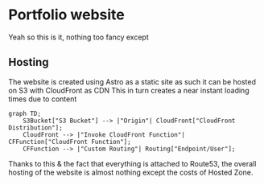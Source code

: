 # Portfolio website
Yeah so this is it, nothing too fancy except

## Hosting
The website is created using Astro as a static site as such it can be hosted on S3 with CloudFront as CDN
This in turn creates a near instant loading times due to content 
```mermaid
graph TD;
    S3Bucket["S3 Bucket"] --> |"Origin"| CloudFront["CloudFront Distribution"];
    CloudFront --> |"Invoke CloudFront Function"| CFFunction["CloudFront Function"];
    CFFunction --> |"Custom Routing"| Routing["Endpoint/User"];
```

Thanks to this & the fact that everything is attached to Route53, the overall hosting of the website is almost nothing except the costs of Hosted Zone.
